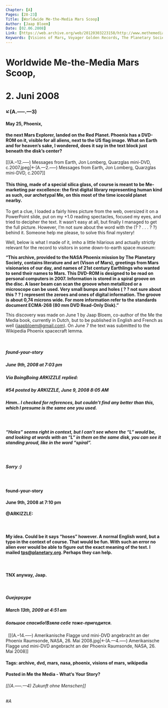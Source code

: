 ```yaml
---
Chapter: [A]
Pages: [28-23]
Title: [Worldwide Me-the-Media Mars Scoop]
Author: [Jaap Bloem]
Date: [02.06.2008]
Link: [https://web.archive.org/web/20120303223158/http://www.methemedia.com/archives/13]
Keywords: [Visions of Mars, Voyager Golden Records, The Planetary Society, Phoenix Mission]
---
```


# Worldwide Me-the-Media Mars Scoop,
# 2. Juni 2008
### ↙(A.–––.––3)

#### May 25, Phoenix,  
#### the next Mars Explorer, landed on the Red Planet. Phoenix has a DVD-ROM on it, visible for all aliens, next to the US flag image. What on Earth and for heaven’s sake, I wondered, does it say in the text block just beneath the disk’s center? 

[[(A.–12.–––) Messages from Earth, Jon Lomberg, Quarzglas mini-DVD, c.2007.jpeg|←(A.—2.–––) Messages from Earth, Jon Lomberg, Quarzglas mini-DVD, c.2007]] 

#### This thing, made of a special silica glass, of course is meant to be Me-marketing par excellence: the first digital library representing human kind as such, our archetypal Me, on this most of the time icecold planet nearby.

To get a clue, I loaded a fairly hires picture from the web, oversized it on a PowerPoint slide, put on my +1.0 reading spectacles, focused my eyes, and tried to decipher the text. It wasn’t easy at all, but finally I managed to get the full picture. However, I’m not sure about the word with the (? ? . . . ? ?) behind it. Someone help me please, to solve this final mystery!

Well, below is what I made of it, imho a little hilarious and actually strictly relevant for the record to visitors in some down-to-earth space museum:

**“This archive, provided to the NASA Phoenix mission by The Planetary Society, contains literature and art (Vison of Mars), greetings from Mars visionaries of our day, and names of 21st century Earthlings who wanted to send their names to Mars. This DVD-ROM is designed to be read on personal computers in 2007. Information is stored in a spiral groove on the disc. A laser beam can scan the groove when metallized or a microscope can be used. Very small bumps and holes ( ? ? not sure about this ? ? ) represent the zeroes and ones of digital information. The groove is about 0,74 microns wide. For more information refer to the standards document ECMA-268 (80 mm DVD Read-Only Disk).”**

This discovery was made on June 1 by Jaap Bloem, co-author of the Me the Media book, currently in Dutch, but to be published in English and French as well (jaapbloem@gmail.com). On June 7 the text was submitted to the Wikipedia Phoenix spacecraft lemma.

&nbsp;

      

##### **found-your-story**
##### June 9th, 2008 at 7:03 pm
##### Via BoingBoing ARKIZZLE replied:
##### #54 posted by ARKIZZLE, June 9, 2008 8:05 AM
##### Hmm.. I checked for references, but couldn’t find any better than this, which I presume is the same one you used.
&nbsp;
##### “Holes” seems right in context, but I can’t see where the “L” would be, and looking at words with an “L” in them on the same disk, you can see it standing proud, like in the word “spiral”.
&nbsp;
##### Sorry :)
&nbsp;

#### **found-your-story**
#### June 9th, 2008 at 7:10 pm
#### @ARKIZZLE:
&nbsp;
####  My idea. Could be it says “hoses” however. A normal English word, but a typo in the context of course. That would be fun. With such an error no alien ever would be able to figure out the exact meaning of the text. I mailed tps@planetary.org. Perhaps they can help.
&nbsp;
#### TNX anyway, Jaap.
&nbsp;

##### **Guejepsype**
##### March 13th, 2009 at 4:51 am
##### большое спасибо!Взяла себе тоже-пригодится.
&nbsp;
[[(A.–14.–––) Amerikanische Flagge und mini-DVD angebracht an der Phoenix Raumsonde, NASA, 26. Mai 2008.jpg|←(A.—4.–––) Amerikanische Flagge und mini-DVD angebracht an der Phoenix Raumsonde, NASA, 26. Mai 2008]]
&nbsp;

#### Tags: archive, dvd, mars, nasa, phoenix, visions of mars, wikipedia
#### Posted in Me the Media - What‘s Your Story?

###### [[(A.–––.––4) Zukunft ohne Menschen]]
###### #A